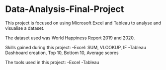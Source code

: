 # Data-Analysis-Final-Project
This project is focused on using Microsoft Excel and Tableau to analyse and visualise a dataset.

The dataset used was World Happiness Report 2019 and 2020.

Skills gained during this project:
-Excel: SUM, VLOOKUP, IF
-Tableau Dashboard creation, Top 10, Bottom 10, Average scores

The tools used in this project:
-Excel
-Tableau
